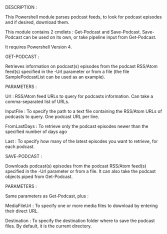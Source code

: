 DESCRIPTION :

This Powershell module parses podcast feeds, to look for podcast episodes and if desired, download them.

This module contains 2 cmdlets : Get-Podcast and Save-Podcast.
Save-Podcast can be used on its own, or take pipeline input from Get-Podcast.

It requires Powershell Version 4.

GET-PODCAST :

Retrieves information on podcast(s) episodes from the podcast RSS/Atom feed(s) specified in the -Url parameter or from a file (the file SamplePodcastList can be used as an example).

PARAMETERS :

Url : RSS/Atom feed URLs to query for podcasts information.
Can take a comma-separated list of URLs.

InputFile : To specify the path to a text file containing the RSS/Atom URLs of podcasts to query. One podcast URL per line.

FromLastDays : To retrieve only the podcast episodes newer than the specified number of days ago

Last : To specify how many of the latest episodes you want to retrieve, for each podcast.

SAVE-PODCAST :

Downloads podcast(s) episodes from the podcast RSS/Atom feed(s) specified in the -Url parameter or from a file.
It can also take the podcast objects piped from Get-Podcast.

PARAMETERS :

Same parameters as Get-Podcast, plus :

MediaFileUrl : To specify one or more media files to download by entering their direct URL.

Destination : To specify the destination folder where to save the podcast files. By default, it is the current directory.
